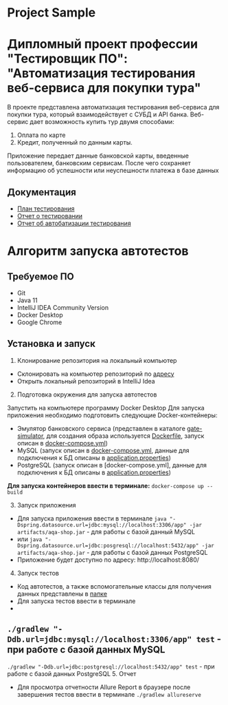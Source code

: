 # Project Sample 
# Дипломный проект профессии "Тестировщик ПО": "Автоматизация тестирования веб-сервиса для покупки тура"
В проекте представлена автоматизация тестирования веб-сервиса для покупки тура, который взаимодействует с СУБД и API банка. Веб-сервис дает возможность купить тур двумя способами:
1. Оплата по карте
2. Кредит, полученный по данным карты.

Приложение передает данные банковской карты, введенные пользователем, банковским сервисам. После чего сохраняет информацию об успешности или неуспешности платежа в базе данных

## Документация
- [План тестирования]()
- [Отчет о тестировании]()
- [Отчет об автобатизации тестирования]()


# Алгоритм запуска автотестов
## Требуемое ПО
- Git
- Java 11
- IntelliJ IDEA Community Version
- Docker Desktop
- Google Chrome
## Установка и запуск

1. Клонирование репозитория на локальный компьютер
- Склонировать на компьютер репозиторий по [адресу]()
- Открыть локальный репозиторий в IntelliJ Idea
2. Подготовка окружения для запуска автотестов

Запустить на компьютере программу Docker Desktop
Для запуска приложения необходимо подготовить следующие Docker-контейнеры:
- Эмулятор банковского сервиса (представлен в каталоге [gate-simulator](), для создания образа используется [Dockerfile](), запуск описан в [docker-compose.yml]())
- MySQL (запуск описан в [docker-compose.yml](), данные для подключения к БД описаны в [application.properties]())
- PostgreSQL (запуск описан в [docker-compose.yml], данные для подключения к БД описаны в [application.properties]())

**Для запуска контейнеров ввести в терминале:** `docker-compose up --build`

3. Запуск приложения
- Для запуска приложения ввести в терминале `java "-Dspring.datasource.url=jdbc:mysql://localhost:3306/app" -jar artifacts/aqa-shop.jar` - для работы с базой данный MySQL
- или `java "-Dspring.datasource.url=jdbc:posgresql://localhost:5432/app" -jar artifacts/aqa-shop.jar` - для работы с базой данных PostgreSQL
- Приложение будет доступно по адресу: http://localhost:8080/
4. Запуск тестов
- Код автотестов, а также вспомогательные классы для получения данных представлены в [папке]()
- Для запуска тестов ввести в терминале
-
`./gradlew "-Ddb.url=jdbc:mysql://localhost:3306/app" test` - при работе с базой данных MySQL
-
`./gradlew "-Ddb.url=jdbc:postgresql://localhost:5432/app" test` - при работе с базой данных PostgreSQL
5. Отчет
- Для просмотра отчетности Allure Report в браузере после завершения тестов ввести в терминале `./gradlew allureserve`